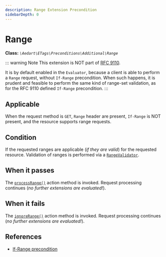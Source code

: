 ```yaml
---
description: Range Extension Precondition
sidebarDepth: 0
---
```


# Range

**Class:** _`\Aedart\ETags\Preconditions\Additional\Range`_

::: warning Note
This extension is NOT part of [RFC 9110](https://httpwg.org/specs/rfc9110.html).

It is by default enabled in the `Evaluator`, because a client is able to perform a `Range` request, without `If-Range` precondition.
When such happens, it is prudent and feasible to perform the same kind of range-set validation, as for the RFC 9110 defined `If-Range` precondition.
:::

## Applicable

When the request method is `GET`, `Range` header are present, `If-Range` is NOT present, and the resource supports range requests.

## Condition

If the requested ranges are applicable (_if they are valid_) for the requested resource.
Validation of ranges is performed via a [`RangeValidator`](../range-validator.md).

## When it passes

The [`processRange()`](../actions.md#process-range) action method is invoked.
Request processing continues (_no further extensions are evaluated!_).

## When it fails

The [`ignoreRange()`](../actions.md#ignore-range) action method is invoked.
Request processing continues (_no further extensions are evaluated!_).

## References

* [If-Range precondition](../rfc9110/if-range.md)
